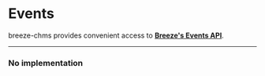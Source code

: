 # Events

breeze-chms provides convenient access to **[Breeze's Events API](https://app.breezechms.com/api#events)**.

---

### No implementation
